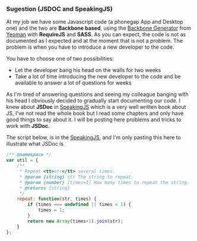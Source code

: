 ### Sugestion (JSDOC and SpeakingJS)
At my job we have some Javascript code (a phonegap App and Desktop one) and the two are **Backbone based**, using the [Backbone Generator](https://github.com/yeoman/generator-backbone) from [Yeoman](https://github.com/yeoman) with **RequireJS** and **SASS**.
As you can expect, the code is not as documented as I expected and at the moment that is not a problem. The problem is when you have to introduce a new developer to the code.

You have to choose one of two possibilities:
- Let the developer bang his head on the walls for two weeks
- Take a lot of time introducing the new developer to the code and be available to answer a lot of questions for weeks

As I'm tired of answering questions and seeing my colleague banging with his head I obviously decided to gradually start documenting our code. I knew about **JSDoc** in [SpeakingJS](http://speakingjs.com/) which is a very well written book about JS, I've not read the whole book but I read some chapters and only have good things to say about it.
I will be posting here problems and tricks to work with **JSDoc**.

The script below, is in the [SpeakingJS](http://speakingjs.com/), and I'm only pasting this here to illustrate what JSDoc is

``` javascript
/** @namespace */
var util = {
    /**
     * Repeat <tt>str</tt> several times.
     * @param {string} str The string to repeat.
     * @param {number} [times=1] How many times to repeat the string.
     * @returns {string}
     */
    repeat: function(str, times) {
        if (times === undefined || times < 1) {
            times = 1;
        }
        return new Array(times+1).join(str);
    }
};
```
